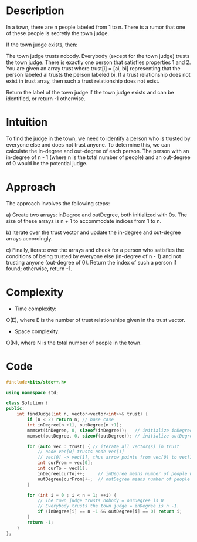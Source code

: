 # Description
In a town, there are n people labeled from 1 to n. There is a rumor that one of these people is secretly the town judge.

If the town judge exists, then:

The town judge trusts nobody.
Everybody (except for the town judge) trusts the town judge.
There is exactly one person that satisfies properties 1 and 2.
You are given an array trust where trust[i] = [ai, bi] representing that the person labeled ai trusts the person labeled bi. If a trust relationship does not exist in trust array, then such a trust relationship does not exist.

Return the label of the town judge if the town judge exists and can be identified, or return -1 otherwise.

# Intuition
<!-- Describe your first thoughts on how to solve this problem. -->
To find the judge in the town, we need to identify a person who is trusted by everyone else and does not trust anyone. To determine this, we can calculate the in-degree and out-degree of each person. The person with an in-degree of n - 1 (where n is the total number of people) and an out-degree of 0 would be the potential judge.
# Approach
<!-- Describe your approach to solving the problem. -->
The approach involves the following steps:

a) Create two arrays: inDegree and outDegree, both initialized with 0s. The size of these arrays is n + 1 to accommodate indices from 1 to n.

b) Iterate over the trust vector and update the in-degree and out-degree arrays accordingly.

c) Finally, iterate over the arrays and check for a person who satisfies the conditions of being trusted by everyone else (in-degree of n - 1) and not trusting anyone (out-degree of 0). Return the index of such a person if found; otherwise, return -1.

# Complexity
- Time complexity:
<!-- Add your time complexity here, e.g. $$O(n)$$ -->
O(E), where E is the number of trust relationships given in the trust vector.

- Space complexity:
<!-- Add your space complexity here, e.g. $$O(n)$$ -->
 O(N), where N is the total number of people in the town.

# Code
``` cpp
#include<bits/stdc++.h>

using namespace std;

class Solution {
public:
    int findJudge(int n, vector<vector<int>>& trust) {
        if (n < 2) return n; // base case
        int inDegree[n +1], outDegree[n +1];
        memset(inDegree, 0, sizeof(inDegree));   // initialize inDegree to 0
        memset(outDegree, 0, sizeof(outDegree)); // initialize outDegree to 0

        for (auto vec : trust) { // iterate all vector(s) in trust
            // node vec[0] trusts node vec[1]
            // vec[0] -> vec[1], thus arrow points from vec[0] to vec[1]
            int curFrom = vec[0];  
            int curTo = vec[1];
            inDegree[curTo]++;     // inDegree means number of people who trust current node
            outDegree[curFrom]++;  // outDegree means number of people current node trusts
        }

        for (int i = 0 ; i < n + 1; ++i) {
            // The town judge trusts nobody = ourDegree is 0
            // Everybody trusts the town judge = inDegree is n -1.
            if (inDegree[i] == n -1 && outDegree[i] == 0) return i;
        }
        return -1;
    }
};
```